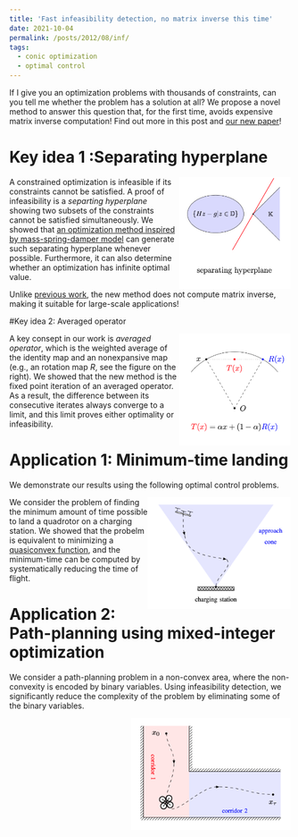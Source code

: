 ```yaml
---
title: 'Fast infeasibility detection, no matrix inverse this time'
date: 2021-10-04
permalink: /posts/2012/08/inf/
tags:
  - conic optimization
  - optimal control
---
```


If I give you an optimization problems with thousands of constraints, can you tell me whether the problem has a solution at all? We propose a novel method to answer this question that, for the first time, avoids expensive matrix inverse computation! Find out more in this post and [our new paper](https://arxiv.org/pdf/2109.02756.pdf)! 

# Key idea 1 :Separating hyperplane

<img src="/images/separate.png" width="200" height="200" img align='right'>

A constrained optimization is infeasible if its constraints cannot be satisfied. A proof of infeasibility is a <em>separting hyperplane</em> showing two subsets of the constraints cannot be satisfied simultaneously. We showed that [an optimization method inspired by mass-spring-damper model](/_posts/2021-10-03-pipg) can generate such separating hyperplane whenever possible. Furthermore, it can also determine whether an optimization has infinite optimal value.

Unlike [previous work](https://link.springer.com/article/10.1007/s10957-019-01575-y), the new method does not compute matrix inverse, making it suitable for large-scale applications!

#Key idea 2: Averaged operator

<img src="/images/operator.png" width="200" height="200" img align='right' title="Moreau's decomposition">

A key consept in our work is <em>averaged operator</em>, which is the weighted average of the identity map and an nonexpansive map (e.g., an rotation map $R$, see the figure on the right). We showed that the new method is the fixed point iteration of an averaged operator. As a result, the difference between its consecutive iterates always converge to a limit, and this limit proves either optimality or infeasibility.

# Application 1: Minimum-time landing

We demonstrate our results using the following optimal control problems.

<img src="/images/landing.png" width="256" height="200" img align='right'>

We consider the problem of finding the minimum amount of time possible to land a quadrotor on a charging station. We showed that the probelm is equivalent to minimizing a [quasiconvex function](https://en.wikipedia.org/wiki/Quasiconvex_function), and the minimum-time can be computed by systematically reducing the time of flight.



# Application 2: Path-planning using mixed-integer optimization

We consider a path-planning problem in a non-convex area, where the non-convexity is encoded by binary variables. Using infeasibility detection, we significantly reduce the complexity of the problem by eliminating some of the binary variables. 

<img src="/images/mixed.png" width="286" height="200" img align='right'>

